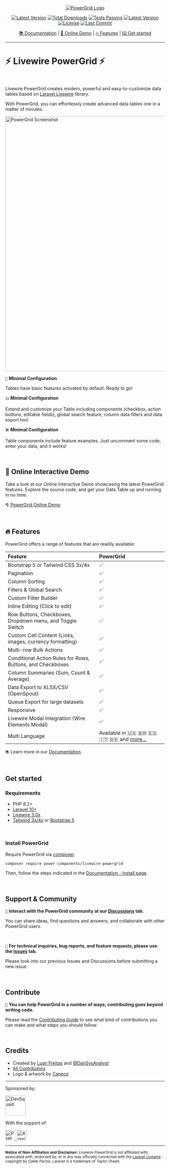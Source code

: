 <div align="center">
   <p><a href="https://livewire-powergrid.com" target="_blank"><img src="art/header.jpg" alt="PowerGrid Logo"></a></p>
   <p align="center">
      <a href="https://packagist.org/packages/power-components/livewire-powergrid"><img alt="Latest Version" src="https://img.shields.io/static/v1?label=laravel&message=%E2%89%A510.0&color=0078BE&logo=laravel&style=flat-square"></a>
      <a href="https://packagist.org/packages/power-components/livewire-powergrid"><img alt="Total Downloads" src="https://img.shields.io/packagist/dt/power-components/livewire-powergrid"></a>
      <a href="https://github.com/Power-Components/livewire-powergrid/actions">
      <img alt="Tests Passing" src="https://github.com/Power-Components/livewire-powergrid/workflows/Powergrid%20Tests/badge.svg" /></a>
      <a href="https://packagist.org/packages/power-components/livewire-powergrid"><img alt="Latest Version" src="https://img.shields.io/packagist/v/power-components/livewire-powergrid"></a>
      <a href="https://packagist.org/packages/power-components/livewire-powergrid"><img alt="License" src="https://img.shields.io/packagist/l/power-components/livewire-powergrid"></a>
      <a href="https://packagist.org/packages/power-components/livewire-powergrid"><img alt="Last Commit" src="https://img.shields.io/github/last-commit/power-components/livewire-powergrid"></a>
   </p>
   <a href="https://livewire-powergrid.com" target="_blank">📚 Documentation</a> |
   <a href="#-online-interactive-demo" target="_blank"> 🚀 Online Demo</a> |
   <a href="#-features">🔥 Features</a> |
   <a href="#get-started">⌨️ Get started</a>
</div>

------

# ⚡ Livewire PowerGrid ⚡

<br/>

Livewire PowerGrid creates modern, powerful and easy-to-customize data tables based on [Laravel Livewire](https://laravel-livewire.com) library.

With PowerGrid, you can effortlessly create advanced data tables one in a matter of minutes.

<p>
    <a href="https://demo.livewire-powergrid.com/examples/demo-dish" target="_blank"><img src="https://livewire-powergrid.com/screenshot.png" alt="PowerGrid Screenshot" width="805"></a>
</p>

`🚀` **Minimal Configuration**

Tables have basic features activated by default. Ready to go!

`👍` **Minimal Configuration**

Extend and customize your Table including components (checkbox, action buttons, editable fields), global search feature, column data filters and data export tool.

`🛠️` **Minimal Configuration**

Table components include feature examples. Just uncomment some code, enter your data, and it works!

<br/>

## 🚀 Online Interactive Demo

Take a look at our Online Interactive Demo showcasing the latest PowerGrid features. Explore the source code, and get your Data Table up and running in no time.

`🌎` <a href="https://demo.livewire-powergrid.com" target="_blank">PowerGrid Online Demo</a>

<br/>

## 🔥 Features

PowerGrid offers a range of features that are readily available:

| Feature                                                            | PowerGrid                               |
| :--------------------------------------------------------------------- | :-------------------------------------- |
| Bootstrap 5 or Tailwind CSS 3x/4x                                      | ✅                                      |
| Pagination                                                             | ✅                                      |
| Column Sorting                                                         | ✅                                      |
| Filters & Global Search                                                | ✅                                      |
| Custom Filter Builder                                                  | ✅                                      |
| Inline Editing (Click to edit)                                         | ✅                                      |
| Row Buttons, Checkboxes, Dropdown menu, and Toggle Switch              | ✅                                      |
| Custom Cell Content (Links, images, currency formatting)               | ✅                                      |
| Multi-row Bulk Actions                                                 | ✅                                      |
| Conditional Action Rules for Rows, Buttons, and Checkboxes             | ✅                                      |
| Column Summaries (Sum, Count & Average)                                | ✅                                      |
| Data Export to XLSX/CSV (OpenSpout)                                    | ✅                                      |
| Queue Export for large datasets                                        | ✅                                      |
| Responsive                                                             | ✅                                      |
| Livewire Modal Integration (Wire Elements Modal)                       | ✅                                      |
| Multi Language                                                         | Available in 🇺🇸 🇧🇷 🇪🇸 🇮🇹 🇩🇪 and [more...](https://github.com/Power-Components/livewire-powergrid/tree/6.x/resources/lang) |

`📚` Learn more in our [Documentation](https://livewire-powergrid.com).

<br/>

## Get started

### Requirements

- PHP 8.2+
- [Laravel 10+](https://laravel.com/docs/installation)
- [Livewire 3.0x](https://livewire.laravel.com)
- [Tailwind 3x/4x](https://tailwindcss.com) or [Bootstrap 5](https://getbootstrap.com/docs/5.0/getting-started/introduction/)

<br/>

### Install PowerGrid

Require PowerGrid via [composer](https://getcomposer.org).

```bash
composer require power-components/livewire-powergrid
```

Then, follow the steps indicated in the [Documentation - Install page](https://livewire-powergrid.com/get-started/install.html).

<br/>

## Support & Community

`👥` **Interact with the PowerGrid community at our [Discussions](https://github.com/Power-Components/livewire-powergrid/discussions) tab.**

You can share ideas, find questions and answers, and collaborate with other PowerGrid users.

<br/>

`🛟` **For technical inquiries, bug reports, and feature requests, please use the [Issues](https://github.com/Power-Components/livewire-powergrid/issues) tab.**

Please look into our previous Issues and Discussions before submitting a new issue.

<br/>

## Contribute

`🙏` **You can help PowerGrid in a number of ways; contributing goes beyond writing code.**

Please read the [Contributing Guide](CONTRIBUTING.md) to see what kind of contributions you can make and what steps you should follow.

<br/>

## Credits

- Created by [Luan Freitas](https://twitter.com/luanfreitasdev) and [@DanSysAnalyst](https://github.com/dansysanalyst)
- [All Contributors](../../contributors)
- Logo & artwork by [Caneco](https://twitter.com/caneco)

<hr>

<p>Sponsored by:</p>
<p>
  <!--DevSquad-->
  <a href="https://devsquad.com" target="_blank">
    <img src="https://livewire-powergrid.com/sponsors/devsquad.png" alt="DevSquad" height="64">
  </a>
</p>

<p></p>
<p></p>

<p>With the support of:</p>
<p>
  <!-- PHPStorm -->
  <a href="https://www.jetbrains.com/phpstorm/" target="_blank">
    <img src="https://livewire-powergrid.com/sponsors/phpstorm.png" alt="PHPStorm" height="32">
  </a>
  <!-- Araxis Merge -->
  <a href="https://www.araxis.com/merge/" target="_blank">
    <img src="https://livewire-powergrid.com/sponsors/araxis.png" alt="Araxis Merge" height="32">
  </a>
</p>

<hr>

<sup><b>Notice of Non-Affiliation and Disclaimer:</b> Livewire PowerGrid is not affiliated with, associated with, endorsed by, or in any way officially connected with the <a href="https://laravel-livewire.com" target="_blank">Laravel Livewire</a> - copyright by Caleb Porzio. Laravel is a trademark of Taylor Otwell.</sup>
